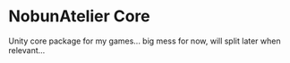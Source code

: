 # NobunAtelier Core
Unity core package for my games... big mess for now, will split later when relevant...